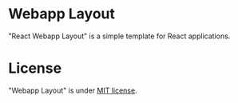 # Webapp Layout

"React Webapp Layout" is a simple template for React applications.

# License
 
"Webapp Layout" is under [MIT license](https://en.wikipedia.org/wiki/MIT_License).
